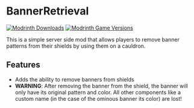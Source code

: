 # BannerRetrieval
<a href="https://modrinth.com/mod/bannerretrieval" target="_blank"><img alt="Modrinth Downloads" src="https://img.shields.io/modrinth/dt/bannerretrieval?logo=modrinth&label=Modrinth%20Downloads"></a>
<a href="https://modrinth.com/mod/bannerretrieval" target="_blank"><img alt="Modrinth Game Versions" src="https://img.shields.io/modrinth/game-versions/bannerretrieval?logo=modrinth&label=Game%20Versions"></a>

This is a simple server side mod that allows players to remove banner patterns from their shields by using them on a cauldron.

## Features

- Adds the ability to remove banners from shields
- **WARNING**: After removing the banner from the shield, the banner will only have its original pattern and color. All other components like a custom name (in the case of the ominous banner its color) are lost!